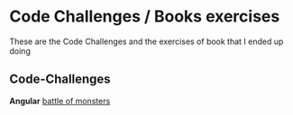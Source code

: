 # Code Challenges / Books exercises
These are the Code Challenges and the exercises of book that I ended up doing

## Code-Challenges

**Angular**
[battle of monsters]("./interviews/angular-battle-of-monsters")